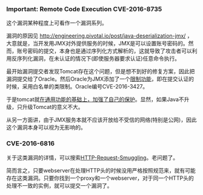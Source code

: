 ### Important: Remote Code Execution CVE-2016-8735

这个漏洞某种程度上可看作一个漏洞系列。

漏洞的原因见 http://engineering.pivotal.io/post/java-deserialization-jmx/ ，大意就是，当开发用JMX对外提供服务的时候，JMX是可以设置账号密码的。然而，账号密码的提交，本身也是通过序列化方式解析的，这就导致了攻击者可以利用反序列化漏洞，在未认证的情况下(即使服务器要求认证)任意命令执行。

最开始漏洞提交者发现Tomcat存在这个问题，但是想不到好的修复方案，因此把漏洞提交给了Oracle。然后Oracle为JMX添加了一个[限制功能](https://www.java.com/zh_CN/download/faq/release_changes.xml)，即在提交认证的时候，采用白名单的类限制。Oracle编号CVE-2016-3427。

于是tomcat就[在通用功能的基础上，加强了自己的保护](http://svn.apache.org/viewvc/tomcat/tc8.5.x/trunk/java/org/apache/catalina/mbeans/JmxRemoteLifecycleListener.java?r1=1767646&r2=1767645&pathrev=1767646&diff_format=s)。显然，如果Java不升级，只升级Tomcat的意义不大。

从另一方面讲，由于JMX服务本就不应该开放给不受信的网络(特别是公网)，因此这个漏洞本身可以视为无影响的。

### CVE-2016-6816

关于这类漏洞的详情，可以搜索[HTTP-Request-Smuggling]()。老问题了。

简而言之，只要webserver在处理HTTP头的时候没用严格按照规范来，就有可能存在这类漏洞。只要你找到一个proxy和一个webserver，对于同一个HTTP头的处理不一致的实例，就可以提交一个漏洞了。